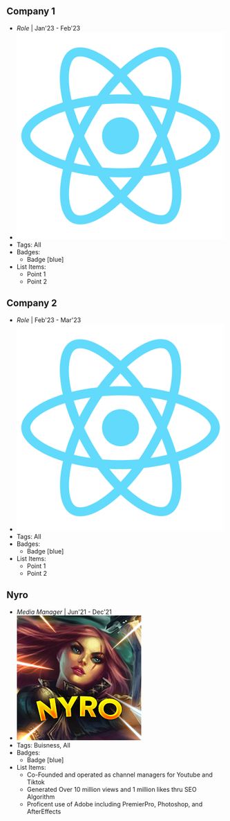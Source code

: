 ## Company 1
- *Role* | Jan'23 - Feb'23
- ![logo512](../assets/logo512.png)
- Tags: All
- Badges:
  - Badge [blue]
- List Items:
  - Point 1
  - Point 2

## Company 2
- *Role* | Feb'23 - Mar'23
- ![logo512](../assets/logo512.png)
- Tags: All
- Badges:
  - Badge [blue]
- List Items:
  - Point 1
  - Point 2

## Nyro
- *Media Manager* | Jun'21 - Dec'21
- ![logo512](unnamed.png)
- Tags: Buisness, All
- Badges:
  - Badge [blue]
- List Items:
  - Co-Founded and operated as channel managers for Youtube and Tiktok 
  - Generated Over 10 million views and 1 million likes thru SEO Algorithm
  - Proficent use of Adobe including PremierPro, Photoshop, and AfterEffects